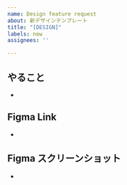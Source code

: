 ```yaml
---
name: Design feature request
about: 新デザインテンプレート
title: "[DESIGN]"
labels: new
assignees: ''

---
```


## やること
- 

## Figma Link
- 

## Figma スクリーンショット
-
